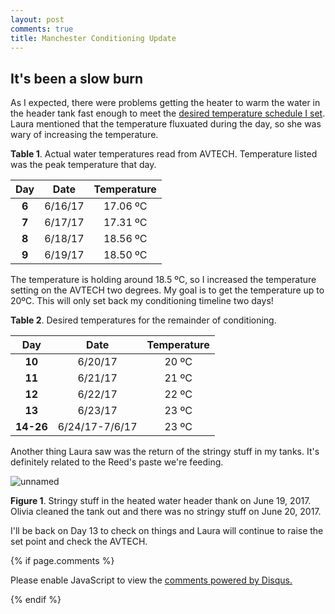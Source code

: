 ```yaml
---
layout: post
comments: true
title: Manchester Conditioning Update
---
```


## It's been a slow burn

As I expected, there were problems getting the heater to warm the water in the header tank fast enough to meet the [desired temperature schedule I set](https://yaaminiv.github.io/Manchester-Conditioning-Plan/). Laura mentioned that the temperature fluxuated during the day, so she was wary of increasing the temperature.

**Table 1**. Actual water temperatures read from AVTECH. Temperature listed was the peak temperature that day.

|  **Day**  |    **Date**    |   **Temperature**  |
|:---------:|:--------------:|:------------------:|
|   **6**   |     6/16/17    |      17.06 ºC      |
|   **7**   |     6/17/17    |      17.31 ºC      |
|   **8**   |     6/18/17    |      18.56 ºC      |
|   **9**   |     6/19/17    |      18.50 ºC      |

The temperature is holding around 18.5 ºC, so I increased the temperature setting on the AVTECH two degrees. My goal is to get the temperature up to 20ºC. This will only set back my conditioning timeline two days!

**Table 2**. Desired temperatures for the remainder of conditioning.

|  **Day**  |    **Date**    |   **Temperature**  |
|:---------:|:--------------:|:------------------:|
|   **10**  |     6/20/17    |        20 ºC       |
|   **11**  |     6/21/17    |        21 ºC       |
|   **12**  |     6/22/17    |        22 ºC       |
|   **13**  |     6/23/17    |        23 ºC       |
| **14-26** | 6/24/17-7/6/17 |        23 ºC       |

Another thing Laura saw was the return of the stringy stuff in my tanks. It's definitely related to the Reed's paste we're feeding.

![unnamed](https://user-images.githubusercontent.com/22335838/27443432-d4fff852-5727-11e7-8923-b743a658b477.jpg)

**Figure 1**. Stringy stuff in the heated water header thank on June 19, 2017. Olivia cleaned the tank out and there was no stringy stuff on June 20, 2017.

I'll be back on Day 13 to check on things and Laura will continue to raise the set point and check the AVTECH.

{% if page.comments %}

<div id="disqus_thread"></div>
<script>

/**
*  RECOMMENDED CONFIGURATION VARIABLES: EDIT AND UNCOMMENT THE SECTION BELOW TO INSERT DYNAMIC VALUES FROM YOUR PLATFORM OR CMS.
*  LEARN WHY DEFINING THESE VARIABLES IS IMPORTANT: https://disqus.com/admin/universalcode/#configuration-variables*/
/*
var disqus_config = function () {
this.page.url = PAGE_URL;  // Replace PAGE_URL with your page's canonical URL variable
this.page.identifier = PAGE_IDENTIFIER; // Replace PAGE_IDENTIFIER with your page's unique identifier variable
};
*/
(function() { // DON'T EDIT BELOW THIS LINE
var d = document, s = d.createElement('script');
s.src = 'https://the-responsible-grad-student.disqus.com/embed.js';
s.setAttribute('data-timestamp', +new Date());
(d.head || d.body).appendChild(s);
})();
</script>
<noscript>Please enable JavaScript to view the <a href="https://disqus.com/?ref_noscript">comments powered by Disqus.</a></noscript>

{% endif %}

<script id="dsq-count-scr" src="//the-responsible-grad-student.disqus.com/count.js" async></script>

